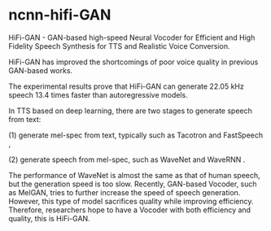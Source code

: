 # ncnn-hifi-GAN
HiFi-GAN - GAN-based high-speed Neural Vocoder for Efficient and High Fidelity Speech Synthesis for TTS and Realistic Voice Conversion.

HiFi-GAN has improved the shortcomings of poor voice quality in previous GAN-based works.

The experimental results prove that HiFi-GAN can generate 22.05 kHz speech 13.4 times faster than autoregressive models.

In TTS based on deep learning, there are two stages to generate speech from text: 

(1) generate mel-spec from text, typically such as Tacotron and FastSpeech , 

(2) generate speech from mel-spec, such as WaveNet and WaveRNN .

The performance of WaveNet is almost the same as that of human speech, but the generation speed is too slow. Recently, GAN-based Vocoder, such as MelGAN, tries to further increase the speed of speech generation. However, this type of model sacrifices quality while improving efficiency. Therefore, researchers hope to have a Vocoder with both efficiency and quality, this is HiFi-GAN.


